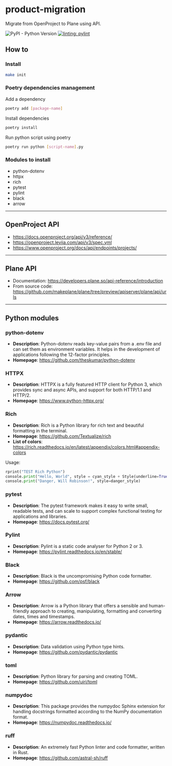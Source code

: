 # product-migration

Migrate from OpenProject to Plane using API.

![PyPI - Python Version](https://img.shields.io/pypi/pyversions/httpx)
[![linting: pylint](https://img.shields.io/badge/linting-pylint-yellowgreen)](https://github.com/pylint-dev/pylint)

## How to

### Install

```bash
make init
```

### Poetry dependencies management

Add a dependency

```bash
poetry add [package-name]
```

Install dependencies

```bash
poetry install
```

Run python script using poetry

```bash
poetry run python [script-name].py
```

### Modules to install

* python-dotenv
* httpx
* rich
* pytest
* pylint
* black
* arrow

---

## OpenProject API

* <https://docs.openproject.org/api/v3/reference/>
* <https://openproject.leviia.com/api/v3/spec.yml>
* <https://www.openproject.org/docs/api/endpoints/projects/>

---

## Plane API

* Documentation: <https://developers.plane.so/api-reference/introduction>
* From source code: <https://github.com/makeplane/plane/tree/preview/apiserver/plane/api/urls>

---

## Python modules

### python-dotenv

* **Description**: Python-dotenv reads key-value pairs from a .env file and can set them as environment variables. It helps in the development of applications following the 12-factor principles.
* **Homepage**: <https://github.com/theskumar/python-dotenv>

### HTTPX

* **Description**: HTTPX is a fully featured HTTP client for Python 3, which provides sync and async APIs, and support for both HTTP/1.1 and HTTP/2.
* **Homepage**: <https://www.python-httpx.org/>

### Rich

* **Description**: Rich is a Python library for rich text and beautiful formatting in the terminal.
* **Homepage**: <https://github.com/Textualize/rich>
* **List of colors**: <https://rich.readthedocs.io/en/latest/appendix/colors.html#appendix-colors>

Usage:

```python
rprint("TEST Rich Python")
console.print("Hello, World", style = cyan_style + Style(underline=True))
console.print("Danger, Will Robinson!", style=danger_style)
```

### pytest

* **Description**: The pytest framework makes it easy to write small, readable tests, and can scale to support complex functional testing for applications and libraries.
* **Homepage**: <https://docs.pytest.org/>

### Pylint

* **Description**: Pylint is a static code analyser for Python 2 or 3.
* **Homepage**: <https://pylint.readthedocs.io/en/stable/>

### Black

* **Description**: Black is the uncompromising Python code formatter.
* **Homepage**: <https://github.com/psf/black>

### Arrow

* **Description**: Arrow is a Python library that offers a sensible and human-friendly approach to creating, manipulating, formatting and converting dates, times and timestamps.
* **Homepage**: <https://arrow.readthedocs.io/>

### pydantic

* **Description**: Data validation using Python type hints.
* **Homepage**: <https://github.com/pydantic/pydantic>

### toml

* **Description**: Python library for parsing and creating TOML.
* **Homepage**: <https://github.com/uiri/toml>

### numpydoc

* **Description**: This package provides the numpydoc Sphinx extension for handling docstrings formatted according to the NumPy documentation format.
* **Homepage**: <https://numpydoc.readthedocs.io/>

### ruff

* **Description**: An extremely fast Python linter and code formatter, written in Rust.
* **Homepage**: <https://github.com/astral-sh/ruff>

